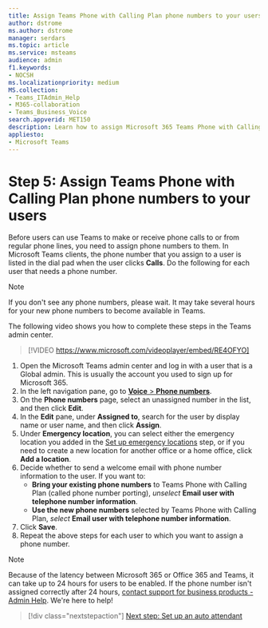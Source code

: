 ```yaml
---
title: Assign Teams Phone with Calling Plan phone numbers to your users
author: dstrome 
ms.author: dstrome
manager: serdars
ms.topic: article
ms.service: msteams
audience: admin
f1.keywords:
- NOCSH
ms.localizationpriority: medium
MS.collection: 
- Teams_ITAdmin_Help
- M365-collaboration
- Teams_Business_Voice
search.appverid: MET150
description: Learn how to assign Microsoft 365 Teams Phone with Calling Plan phone numbers to users in your organization.
appliesto: 
- Microsoft Teams
---
```


# Step 5: Assign Teams Phone with Calling Plan phone numbers to your users

Before users can use Teams to make or receive phone calls to or from regular phone lines, you need to assign phone numbers to them. In Microsoft Teams clients, the phone number that you assign to a user is listed in the dial pad when the user clicks **Calls**. Do the following for each user that needs a phone number.

> [!NOTE]
> If you don't see any phone numbers, please wait. It may take several hours for your new phone numbers to become available in Teams.

The following video shows you how to complete these steps in the Teams admin center.

> [!VIDEO https://www.microsoft.com/videoplayer/embed/RE4OFYO]

1. Open the Microsoft Teams admin center and log in with a user that is a Global admin. This is usually the account you used to sign up for Microsoft 365.
1. In the left navigation pane, go to <a href="https://admin.teams.microsoft.com/phone-numbers" target="_blank">**Voice** > **Phone numbers**</a>.
1. On the **Phone numbers** page, select an unassigned number in the list, and then click **Edit**.  
1. In the **Edit** pane, under **Assigned to**, search for the user by display name or user name, and then click **Assign**.
1. Under **Emergency location**, you can select either the emergency location you added in the [Set up emergency locations](set-up-emergency-locations.md) step, or if you need to create a new location for another office or a home office, click **Add a location**.
1. Decide whether to send a welcome email with phone number information to the user. If you want to:
    - **Bring your existing phone numbers** to Teams Phone with Calling Plan (called phone number porting), *unselect* **Email user with telephone number information**.
    - **Use the new phone numbers** selected by Teams Phone with Calling Plan, *select* **Email user with telephone number information**.
1. Click **Save**.
1. Repeat the above steps for each user to which you want to assign a phone number.

> [!NOTE]
> Because of the latency between Microsoft 365 or Office 365 and Teams, it can take up to 24 hours for users to be enabled. If the phone number isn't assigned correctly after 24 hours, [contact support for business products - Admin Help](/microsoft-365/admin/contact-support-for-business-products). We're here to help!

> [!div class="nextstepaction"]
> [Next step: Set up an auto attendant](set-up-auto-attendant.md?tabs=general-info#steps)
